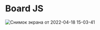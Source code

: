 # Board JS
![Снимок экрана от 2022-04-18 15-03-41](https://user-images.githubusercontent.com/84917609/163805995-9ac61da8-4d20-41f4-9ebe-9eb9e48b5cc9.png)
